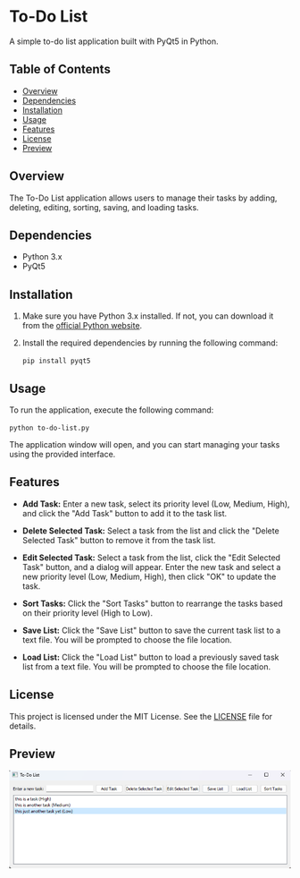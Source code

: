 # To-Do List

A simple to-do list application built with PyQt5 in Python.

## Table of Contents
- [Overview](#overview)
- [Dependencies](#dependencies)
- [Installation](#installation)
- [Usage](#usage)
- [Features](#features)
- [License](#license)
- [Preview](#preview)

## Overview

The To-Do List application allows users to manage their tasks by adding, deleting, editing, sorting, saving, and loading tasks.

## Dependencies

- Python 3.x
- PyQt5

## Installation

1. Make sure you have Python 3.x installed. If not, you can download it from the [official Python website](https://www.python.org/downloads/).

2. Install the required dependencies by running the following command:

   ``pip install pyqt5``
   
## Usage

To run the application, execute the following command:

``python to-do-list.py``

The application window will open, and you can start managing your tasks using the provided interface.

## Features

- **Add Task:** Enter a new task, select its priority level (Low, Medium, High), and click the "Add Task" button to add it to the task list.

- **Delete Selected Task:** Select a task from the list and click the "Delete Selected Task" button to remove it from the task list.

- **Edit Selected Task:** Select a task from the list, click the "Edit Selected Task" button, and a dialog will appear. Enter the new task and select a new priority level (Low, Medium, High), then click "OK" to update the task.

- **Sort Tasks:** Click the "Sort Tasks" button to rearrange the tasks based on their priority level (High to Low).

- **Save List:** Click the "Save List" button to save the current task list to a text file. You will be prompted to choose the file location.

- **Load List:** Click the "Load List" button to load a previously saved task list from a text file. You will be prompted to choose the file location.

## License

This project is licensed under the MIT License. See the [LICENSE](LICENSE) file for details.

## Preview
![Preview](preview.png)
